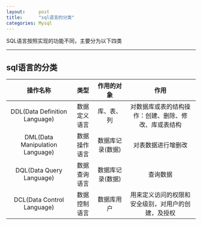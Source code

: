 ```yaml
---
layout:     post
title:      "sql语言的分类"
categories: Mysql
---
```


SQL语言按照实现的功能不同，主要分为以下四类

---

## sql语言的分类

| 操作名称 | 类型 | 作用的对象 | 作用 |
|:--------:|:--------:|:--------:|:--------:|
| DDL(Data Definition Language) | 数据定义语言 | 库、表、列 | 对数据库或表的结构操作：创建、删除、修改、库或表结构 |
| DML(Data Manipulation Language) | 数据操作语言 | 数据库记录(数据) | 对表数据进行增删改 |
| DQL(Data Query Language) | 数据查询语言 | 数据库记录(数据) | 查询数据 |
| DCL(Data Control Language) | 数据控制语言 | 数据库用户 | 用来定义访问的权限和安全级别，对用户的创建，及授权 |

